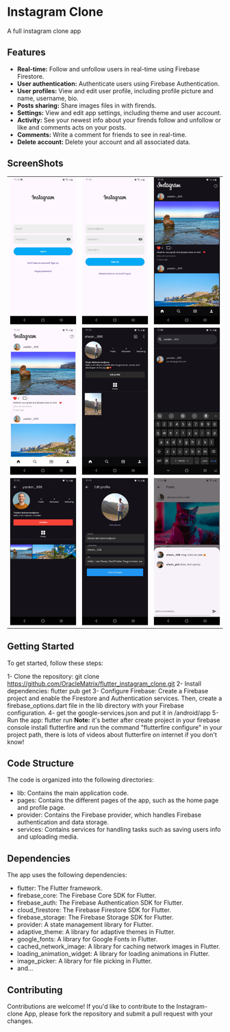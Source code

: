 # Instagram Clone

A full instagram clone app

## Features

* **Real-time:** Follow and unfollow users in real-time using Firebase Firestore.
* **User authentication:** Authenticate users using Firebase Authentication.
* **User profiles:** View and edit user profile, including profile picture and name, username, bio.
* **Posts sharing:** Share images files in with firends.
* **Settings:** View and edit app settings, including theme and user account.
* **Activity:** See your newest info about your firends follow and unfollow or like and comments acts on your posts.
* **Comments:** Write a comment for friends to see in real-time.
* **Delete account:** Delete your account and all associated data.

## ScreenShots

|                               |                               |                               |
|-------------------------------|-------------------------------|-------------------------------|
| ![login_page.jpg](screenshots/login_page.jpg) | ![signup_page.jpg](screenshots/signup_page.jpg) | ![home_page.jpg](screenshots/home_page.jpg) |
| ![home_light_theme.jpg](screenshots/home_light_theme.jpg) | ![profile_page.jpg](screenshots/profile_page.jpg) | ![search_page.jpg](screenshots/search_page.jpg) |
| ![user_page.jpg](screenshots/user_page.jpg) | ![edit_profile_page.jpg](screenshots/edit_profile_page.jpg) | ![comments.jpg](screenshots/comments.jpg) || ![settings_page.jpg](screenshots/settings_page.jpg) | ![add_post_page.jpg](screenshots/add_post_page.jpg) | ![profile_light_theme.jpg](screenshots/profile_light_theme.jpg) |

## Getting Started

To get started, follow these steps:


1- Clone the repository: git clone https://github.com/OracleMatrix/flutter_instagram_clone.git
2- Install dependencies: flutter pub get
3- Configure Firebase: Create a Firebase project and enable the Firestore and Authentication
services. Then, create a firebase_options.dart file in the lib directory with your Firebase
configuration.
4- get the google-services.json and put it in /android/app
5- Run the app: flutter run
**Note:** it's better after create project in your firebase console install flutterfire and run the
command "flutterfire configure" in your project path, there is lots of videos about flutterfire on
internet if you don't know!


## Code Structure

The code is organized into the following directories:

* lib: Contains the main application code.
* pages: Contains the different pages of the app, such as the home page and profile page.
* provider: Contains the Firebase provider, which handles Firebase authentication and data storage.
* services: Contains services for handling tasks such as saving users info and uploading media.

## Dependencies

The app uses the following dependencies:

* flutter: The Flutter framework.
* firebase_core: The Firebase Core SDK for Flutter.
* firebase_auth: The Firebase Authentication SDK for Flutter.
* cloud_firestore: The Firebase Firestore SDK for Flutter.
* firebase_storage: The Firebase Storage SDK for Flutter.
* provider: A state management library for Flutter.
* adaptive_theme: A library for adaptive themes in Flutter.
* google_fonts: A library for Google Fonts in Flutter.
* cached_network_image: A library for caching network images in Flutter.
* loading_animation_widget: A library for loading animations in Flutter.
* image_picker: A library for file picking in Flutter.
* and...

## Contributing

Contributions are welcome! If you'd like to contribute to the Instagram-clone App, please fork the
repository and submit a pull request with your changes.
